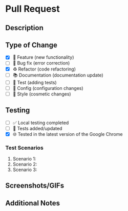 # Pull Request

## Description

<!-- Brief description of the changes -->

## Type of Change

- [x] 🚀 Feature (new functionality)
- [ ] 🐛 Bug fix (error correction)
- [x] ♻️ Refactor (code refactoring)
- [ ] 📚 Documentation (documentation update)
- [ ] 🧪 Test (adding tests)
- [ ] 🔧 Config (configuration changes)
- [ ] 💄 Style (cosmetic changes)

## Testing

<!-- Description of testing performed -->

- [ ] ✅ Local testing completed
- [ ] 🧪 Tests added/updated
- [x] 🌐 Tested in the latest version of the Google Chrome

### Test Scenarios

1. Scenario 1:
2. Scenario 2:
3. Scenario 3:

## Screenshots/GIFs

<!-- Visual evidence of work (if applicable) -->

## Additional Notes

## <!-- Additional comments for reviewers -->
